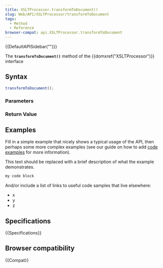 ```yaml
---
title: XSLTProcessor.transformToDocument()
slug: Web/API/XSLTProcessor/transformToDocument
tags:
  - Method
  - Reference
browser-compat: api.XSLTProcessor.transformToDocument
---
```

{{DefaultAPISidebar("")}}

The **`transformToDocument()`** method of the {{domxref("XSLTProcessor")}} interface 

## Syntax

```js
transformToDocument();
```

### Parameters



### Return Value



## Examples

Fill in a simple example that nicely shows a typical usage of the API, then perhaps some more complex examples (see our guide on how to add [code examples](/en-US/docs/MDN/Contribute/Structures/Code_examples) for more information).

This text should be replaced with a brief description of what the example demonstrates.

```js
my code block
```

And/or include a list of links to useful code samples that live elsewhere:

*   x
*   y
*   z

## Specifications

{{Specifications}}

## Browser compatibility

{{Compat}}

